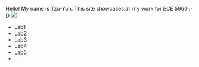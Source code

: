Hello! My name is Tzu-Yun. This site showcases all my work for ECE 5960 :-D
![](/assets/images/IMG_2983.png)

- Lab1
- Lab2
- Lab3
- Lab4
- Lab5
- ...
